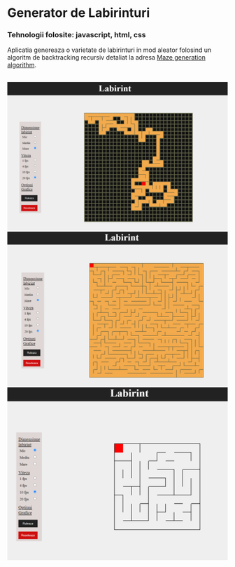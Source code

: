 # Generator de Labirinturi
### Tehnologii folosite: javascript, html, css
Aplicatia genereaza o varietate de labirinturi in mod aleator folosind un algoritm de backtracking recursiv 
detaliat la adresa [Maze generation algorithm](https://en.wikipedia.org/wiki/Maze_generation_algorithm).<br/><br/>

![labirint in generare](https://github.com/StroeAndrei/JS-MazeGenerator/blob/master/screenshots/step1.PNG)<br/>
![labirint dim mare](https://github.com/StroeAndrei/JS-MazeGenerator/blob/master/screenshots/step2.PNG)<br/>
![labirint dim mica](https://github.com/StroeAndrei/JS-MazeGenerator/blob/master/screenshots/step3.PNG)